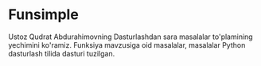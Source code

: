 # Funsimple
Ustoz Qudrat Abdurahimovning Dasturlashdan sara masalalar to'plamining yechimini ko'ramiz.
Funksiya mavzusiga oid masalalar, masalalar Python dasturlash tilida dasturi tuzilgan.
